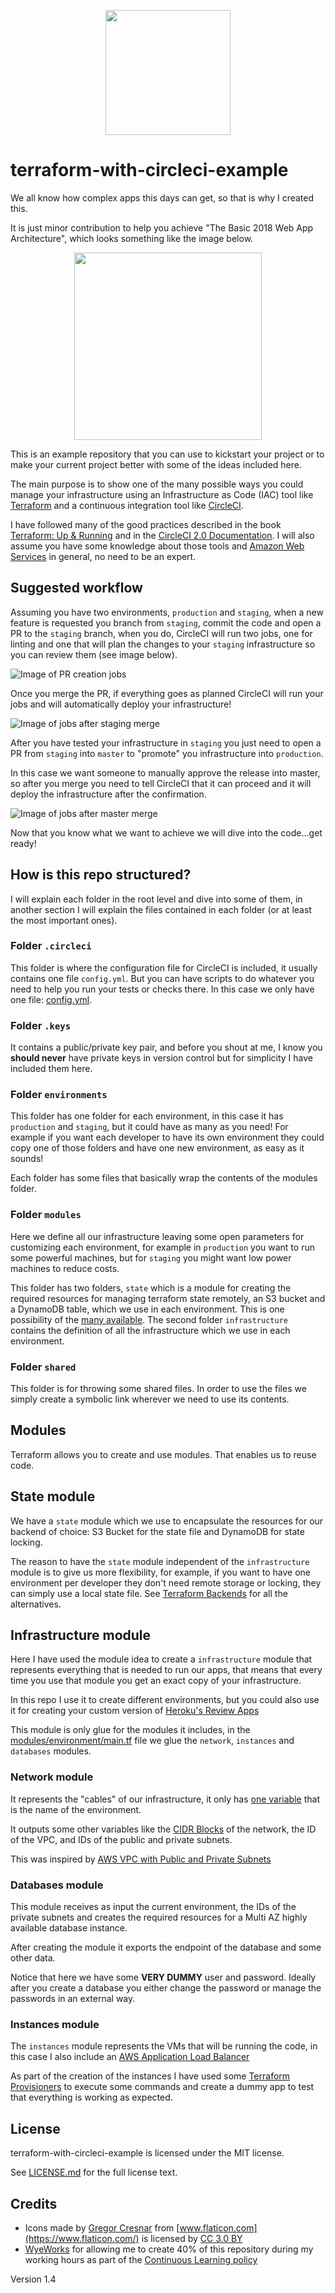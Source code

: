 <p align="center"><img src="https://raw.githubusercontent.com/fedekau/terraform-with-circleci-example/staging/.images/gears.png" height="200px"></p>

# terraform-with-circleci-example

We all know how complex apps this days can get, so that is why I created this.

It is just minor contribution to help you achieve "The Basic 2018 Web App Architecture", which looks something like the image below.

<p align="center"><img src="https://raw.githubusercontent.com/fedekau/terraform-with-circleci-example/staging/.images/web-app.jpg" height="300px"></p>

This is an example repository that you can use to kickstart your project or to
make your current project better with some of the ideas included here.

The main purpose is to show one of the many possible ways
you could manage your infrastructure using an Infrastructure as Code (IAC) tool
like [Terraform](https://www.terraform.io/) and a continuous integration tool
like [CircleCI](https://circleci.com).

I have followed many of the good practices described in the book [Terraform: Up & Running](https://www.terraformupandrunning.com/) and in the [CircleCI 2.0 Documentation](https://circleci.com/docs/2.0/). I will also assume you have some knowledge about those tools and [Amazon Web Services](https://aws.amazon.com) in general, no need to be an expert.

## Suggested workflow

Assuming you have two environments, `production` and `staging`, when a new feature is requested you branch from `staging`, commit the code and open a PR to the `staging` branch, when you do, CircleCI will run two jobs, one for linting and one that will plan the changes to your `staging` infrastructure so you can review them (see image below).

![Image of PR creation jobs](https://raw.githubusercontent.com/fedekau/terraform-with-circleci-example/staging/.images/pr.png)

Once you merge the PR, if everything goes as planned CircleCI will run your jobs and will automatically deploy your infrastructure!

![Image of jobs after staging merge](https://raw.githubusercontent.com/fedekau/terraform-with-circleci-example/staging/.images/staging-merge.png)

After you have tested your infrastructure in `staging` you just need to open a PR from `staging` into `master` to "promote" you infrastructure into `production`.

In this case we want someone to manually approve the release into master, so after you merge you need to tell CircleCI that it can proceed and it will deploy the infrastructure after the confirmation.

![Image of jobs after master merge](https://raw.githubusercontent.com/fedekau/terraform-with-circleci-example/staging/.images/master-merge.png)

Now that you know what we want to achieve we will dive into the code...get ready!

## How is this repo structured?

I will explain each folder in the root level and dive into some of them, in another section I will explain the files contained in each folder (or at least the most important ones).

### Folder `.circleci`

This folder is where the configuration file for CircleCI is included, it usually
contains one file `config.yml`. But you can have scripts to do whatever you need to help you run your tests or checks there. In this case we only have one file: [config.yml](https://github.com/fedekau/terraform-with-circleci-example/blob/master/.circleci/config.yml).

### Folder `.keys`

It contains a public/private key pair, and before you shout at me, I know you **should never** have private keys in version control but for simplicity I have included them here.

### Folder `environments`

This folder has one folder for each environment, in this case it has `production` and `staging`, but it could have as many as you need! For example if you want each developer to have its own environment they could copy one of those folders and have one new environment, as easy as it sounds!

Each folder has some files that basically wrap the contents of the modules folder.

### Folder `modules`

Here we define all our infrastructure leaving some open parameters for customizing each environment, for example in `production` you want to run some powerful machines, but for `staging` you might want low power machines to reduce costs.

This folder has two folders, `state` which is a module for creating the required resources for managing terraform state remotely, an S3 bucket and a DynamoDB table, which we use in each environment. This is one possibility of the [many available](https://www.terraform.io/docs/backends/). The second folder `infrastructure` contains the definition of all the infrastructure which we use in each environment.

### Folder `shared`

This folder is for throwing some shared files. In order to use the files we simply create a symbolic link wherever we need to use its contents.

## Modules

Terraform allows you to create and use modules. That enables us to reuse code.

## State module

We have a `state` module which we use to encapsulate the resources for our backend of choice: S3 Bucket for the state file and DynamoDB for state locking.

The reason to have the `state` module independent of the `infrastructure` module is to give us more flexibility, for example, if you want to have one environment per developer they don't need remote storage or locking, they can simply use a local state file. See [Terraform Backends](https://www.terraform.io/docs/backends/index.html) for all the alternatives.

## Infrastructure module

Here I have used the module idea to create a `infrastructure` module that represents everything that is needed to run our apps, that means that every time you use that module you get an exact copy of your infrastructure.

In this repo I use it to create different environments, but you could also use it for creating your custom version of [Heroku's Review Apps](https://devcenter.heroku.com/articles/github-integration-review-apps)

This module is only glue for the modules it includes, in the [modules/environment/main.tf](https://github.com/fedekau/terraform-with-circleci-example/blob/staging/modules/infrastructure/main.tf) file we glue the `network`, `instances` and `databases` modules.

### Network module

It represents the "cables" of our infrastructure, it only has [one variable](https://github.com/fedekau/terraform-with-circleci-example/blob/staging/modules/infrastructure/modules/network/variables.tf) that is the name of the environment.

It outputs some other variables like the [CIDR Blocks](https://es.wikipedia.org/wiki/Classless_Inter-Domain_Routing) of the network, the ID of the VPC, and IDs of the public and private subnets.

This was inspired by [AWS VPC with Public and Private Subnets](https://docs.aws.amazon.com/AmazonVPC/latest/UserGuide/VPC_Scenario2.html)

### Databases module

This module receives as input the current environment, the IDs of the private subnets and creates the required resources for a Multi AZ highly available database instance.

After creating the module it exports the endpoint of the database and some other data.

Notice that here we have some **VERY DUMMY** user and password. Ideally after you create a database you either change the password or manage the passwords in an external way.

### Instances module

The `instances` module represents the VMs that will be running the code, in this case I also include an [AWS Application Load Balancer](https://docs.aws.amazon.com/elasticloadbalancing/latest/application/introduction.html)

As part of the creation of the instances I have used some [Terraform Provisioners](https://www.terraform.io/docs/provisioners/index.html) to execute some commands and create a dummy app to test that everything is working as expected.

## License

terraform-with-circleci-example is licensed under the MIT license.

See [LICENSE.md](https://github.com/fedekau/terraform-with-circleci-example/blob/staging/LICENSE.md) for the full license text.

## Credits

- Icons made by [Gregor Cresnar](https://www.flaticon.com/authors/gregor-cresnar) from [www.flaticon.com](https://www.flaticon.com/) is licensed by [CC 3.0 BY](http://creativecommons.org/licenses/by/3.0/)
- [WyeWorks](https://www.wyeworks.com) for allowing me to create 40% of this repository during my working hours as part of the [Continuous Learning policy](https://wyeworks.com/blog/2015/7/16/technical-thursdays-or-how-we-do-continuous-learning)

Version 1.4

